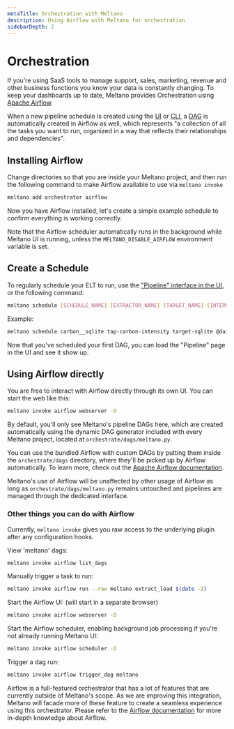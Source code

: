 ```yaml
---
metaTitle: Orchestration with Meltano
description: Using Airflow with Meltano for orchestration
sidebarDepth: 2
---
```


# Orchestration

If you're using SaaS tools to manage support, sales, marketing, revenue and other business functions you know your data is constantly changing. To keep your dashboards up to date, Meltano provides Orchestration using [Apache Airflow](https://apache.airflow.org).

When a new pipeline schedule is created using the [UI](/docs/getting-started.html#create-a-pipeline-schedule) or [CLI](/developer-tools/command-line-interface.html#schedule), a [DAG](https://airflow.apache.org/concepts.html#dags) is automatically created in Airflow as well, which represents "a collection of all the tasks you want to run, organized in a way that reflects their relationships and dependencies".

## Installing Airflow

Change directories so that you are inside your Meltano project, and then run the following command to make Airflow available to use via `meltano invoke`

```bash
meltano add orchestrator airflow
```

Now you have Airflow installed, let's create a simple example schedule to confirm everything is working correctly.

Note that the Airflow scheduler automatically runs in the background while Meltano UI is running, unless the `MELTANO_DISABLE_AIRFLOW` environment variable is set.

## Create a Schedule

To regularly schedule your ELT to run, use the ["Pipeline" interface in the UI](/docs/getting-started.html#create-a-pipeline-schedule), or the following command:

```bash
meltano schedule [SCHEDULE_NAME] [EXTRACTOR_NAME] [TARGET_NAME] [INTERVAL]
```

Example:

```bash
meltano schedule carbon__sqlite tap-carbon-intensity target-sqlite @daily
```

Now that you've scheduled your first DAG, you can load the "Pipeline" page in the UI and see it show up.

## Using Airflow directly

You are free to interact with Airflow directly through its own UI. You can start the web like this:

```bash
meltano invoke airflow webserver -D
```

By default, you'll only see Meltano's pipeline DAGs here, which are created automatically using the dynamic DAG generator included with every Meltano project, located at `orchestrate/dags/meltano.py`.

You can use the bundled Airflow with custom DAGs by putting them inside the `orchestrate/dags` directory, where they'll be picked up by Airflow automatically. To learn more, check out the [Apache Airflow documentation](https://apache.airflow.org). 

Meltano's use of Airflow will be unaffected by other usage of Airflow as long as `orchestrate/dags/meltano.py` remains untouched and pipelines are managed through the dedicated interface.

### Other things you can do with Airflow

Currently, `meltano invoke` gives you raw access to the underlying plugin after any configuration hooks.

View 'meltano' dags:

```bash
meltano invoke airflow list_dags
```

Manually trigger a task to run:

```bash
meltano invoke airflow run --raw meltano extract_load $(date -I)
```

Start the Airflow UI: (will start in a separate browser)

```bash
meltano invoke airflow webserver -D
```

Start the Airflow scheduler, enabling background job processing if you're not already running Meltano UI:

```bash
meltano invoke airflow scheduler -D
```

Trigger a dag run:

```bash
meltano invoke airflow trigger_dag meltano
```

Airflow is a full-featured orchestrator that has a lot of features that are currently outside of Meltano's scope. As we are improving this integration, Meltano will facade more of these feature to create a seamless experience using this orchestrator. Please refer to the [Airflow documentation](https://airflow.apache.org/) for more in-depth knowledge about Airflow.
